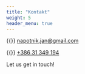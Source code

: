 ```yaml
---
title: "Kontakt"
weight: 5
header_menu: true
---
```


{{<icon class="fa fa-envelope">}}&nbsp;[napotnik.jan@gmail.com](mailto:napotnik.jan@gmail.com)

{{<icon class="fa fa-phone">}}&nbsp;[+386 31 349 194](tel:+38631349194)

Let us get in touch!
